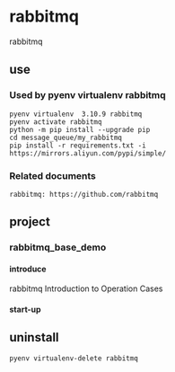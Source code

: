 # rabbitmq

rabbitmq

## use

### Used by pyenv virtualenv rabbitmq

    pyenv virtualenv  3.10.9 rabbitmq
    pyenv activate rabbitmq
    python -m pip install --upgrade pip
    cd message_queue/my_rabbitmq
    pip install -r requirements.txt -i https://mirrors.aliyun.com/pypi/simple/

### Related documents

    rabbitmq: https://github.com/rabbitmq

## project

### rabbitmq_base_demo

#### introduce

rabbitmq Introduction to Operation Cases

#### start-up



## uninstall

    pyenv virtualenv-delete rabbitmq
